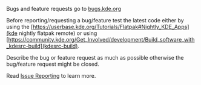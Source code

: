 <!--
SPDX-FileCopyrightText: 2022 George Florea Bănuș <georgefb899@gmail.com>

SPDX-License-Identifier: CC-BY-4.0
-->

Bugs and feature requests go to [bugs.kde.org](https://bugs.kde.org/enter_bug.cgi?product=Haruna&component=generic)

Before reporting/requesting a bug/feature test the latest code either by using the [https://userbase.kde.org/Tutorials/Flatpak#Nightly_KDE_Apps](kde nightly flatpak remote) or using [https://community.kde.org/Get_Involved/development/Build_software_with_kdesrc-build](kdesrc-build).

Describe the bug or feature request as much as possible otherwise the bug/feature request might be closed.

Read [Issue Reporting](https://community.kde.org/Get_Involved/Issue_Reporting) to learn more.
